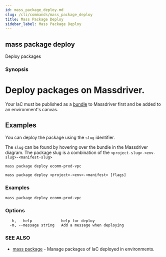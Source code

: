 ```yaml
---
id: mass_package_deploy.md
slug: /cli/commands/mass_package_deploy
title: Mass Package Deploy
sidebar_label: Mass Package Deploy
---
```

## mass package deploy

Deploy packages

### Synopsis

# Deploy packages on Massdriver.

Your IaC must be published as a [bundle](https://docs.massdriver.cloud/bundles) to Massdriver first and be added to an environment's canvas.

## Examples

You can deploy the package using the `slug` identifier.

The `slug` can be found by hovering over the bundle in the Massdriver diagram. The package slug is a combination of the `<project-slug>-<env-slug>-<manifest-slug>`

```shell
mass package deploy ecomm-prod-vpc
```


```
mass package deploy <project>-<env>-<manifest> [flags]
```

### Examples

```
mass package deploy ecomm-prod-vpc
```

### Options

```
  -h, --help             help for deploy
  -m, --message string   Add a message when deploying
```

### SEE ALSO

* [mass package](/cli/commands/mass_package)	 - Manage packages of IaC deployed in environments.

